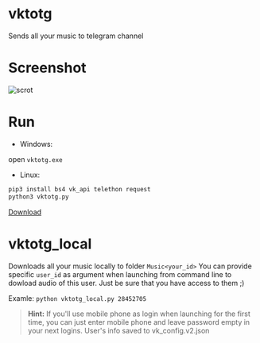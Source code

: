 # vktotg
Sends all your music to telegram channel

# Screenshot
![scrot](https://pp.userapi.com/c840120/v840120186/389f0/fzL77Diyu3o.jpg)

# Run

 - Windows:

 open `vktotg.exe`
 
 - Linux: 

 ```bash
 pip3 install bs4 vk_api telethon request
 python3 vktotg.py
 ```

[Download](https://github.com/HaCk3Dq/vktotg/archive/master.zip)

# vktotg_local
Downloads all your music locally to folder `Music<your_id>`
You can provide specific `user_id` as argument when launching from command line to dowload audio of this user. Just be sure that you have access to them ;)

Examle:
 `python vktotg_local.py 28452705`
 
>**Hint:** If you'll use mobile phone as login when launching for the first time,
       you can just enter mobile phone and leave password empty in your next logins.
       User's info saved to vk_config.v2.json